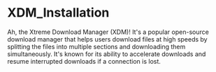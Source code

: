 # XDM_Installation
Ah, the Xtreme Download Manager (XDM)! It's a popular open-source download manager that helps users download files at high speeds by splitting the files into multiple sections and downloading them simultaneously. It's known for its ability to accelerate downloads and resume interrupted downloads if a connection is lost.
